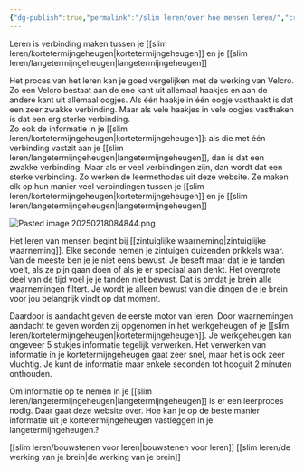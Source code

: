 ```yaml
---
{"dg-publish":true,"permalink":"/slim leren/over hoe mensen leren/","created":"2025-06-04T16:32:15.585+02:00","updated":"2025-06-04T17:20:36.367+02:00"}
---
```



Leren is verbinding maken tussen je [[slim leren/kortetermijngeheugen\|kortetermijngeheugen]] en je [[slim leren/langetermijngeheugen\|langetermijngeheugen]]

Het proces van het leren kan je goed vergelijken met de werking van Velcro.  Zo een Velcro bestaat aan de ene kant uit allemaal haakjes en aan de andere kant uit allemaal oogjes. Als één haakje in één oogje vasthaakt is dat een zeer zwakke verbinding. Maar als vele haakjes in vele oogjes vasthaken is dat een  erg sterke verbinding.  
Zo ook de informatie in je [[slim leren/kortetermijngeheugen\|kortetermijngeheugen]]: als die met één verbinding vastzit aan  je [[slim leren/langetermijngeheugen\|langetermijngeheugen]], dan is dat een zwakke verbinding. Maar als er veel verbindingen zijn, dan wordt dat een sterke verbinding.  Zo werken de leermethodes uit deze website. Ze maken elk op hun manier veel verbindingen tussen je [[slim leren/kortetermijngeheugen\|kortetermijngeheugen]] en je [[slim leren/langetermijngeheugen\|langetermijngeheugen]]

![Pasted image 20250218084844.png](/img/user/98%20Clippings/Pasted%20image%2020250218084844.png)

Het leren van mensen begint bij [[zintuiglijke waarneming\|zintuiglijke waarneming]]. Elke seconde nemen je zintuigen duizenden prikkels waar. Van de meeste ben je je niet eens bewust. Je beseft maar dat je je tanden voelt, als ze pijn gaan doen of als je er speciaal aan denkt. Het overgrote deel van de tijd voel je je tanden niet bewust. Dat is omdat je brein alle waarnemingen filtert. Je wordt je alleen bewust van die dingen die je brein voor jou belangrijk vindt op dat moment.

Daardoor is aandacht geven de eerste motor van leren. Door waarnemingen aandacht te geven worden zij opgenomen  in het werkgeheugen of je [[slim leren/kortetermijngeheugen\|kortetermijngeheugen]]. Je werkgeheugen kan ongeveer 5 stukjes informatie tegelijk verwerken. Het verwerken van informatie in je kortetermijngeheugen gaat zeer snel, maar het is ook zeer vluchtig. Je kunt de informatie maar enkele seconden tot hooguit 2 minuten onthouden.

Om informatie op te nemen in je [[slim leren/langetermijngeheugen\|langetermijngeheugen]] is er een leerproces nodig. Daar gaat deze website over. Hoe kan je op de beste manier informatie uit je kortetermijngeheugen vastleggen in je langetermijngeheugen.? 

[[slim leren/bouwstenen voor leren\|bouwstenen voor leren]]
[[slim leren/de werking van je brein\|de werking van je brein]]
